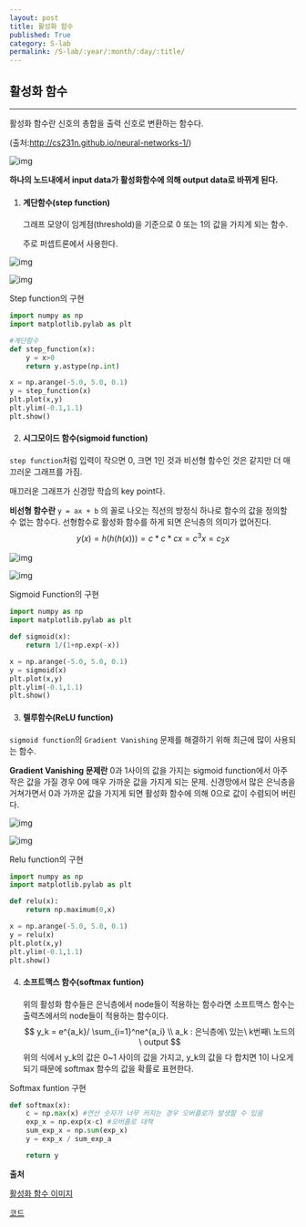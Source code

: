 ```yaml
---
layout: post
title: 활성화 함수
published: True
category: S-lab
permalink: /S-lab/:year/:month/:day/:title/
---
```


## 활성화 함수

------

활성화 함수란 신호의 총합을 출력 신호로 변환하는 함수다.

(출처:http://cs231n.github.io/neural-networks-1/)

![img](https://t1.daumcdn.net/cfile/tistory/99DAD33359F1FD8A34)

**하나의 노드내에서 input data가 활성화함수에 의해 output data로 바뀌게 된다.**

1. #### 계단함수(step function)

   그래프 모양이 임계점(threshold)을 기준으로 0 또는 1의 값을 가지게 되는 함수.

   주로 퍼셉트론에서 사용한다.

![img](https://t1.daumcdn.net/cfile/tistory/996C203359F5EE5101)

![img](https://t1.daumcdn.net/cfile/tistory/99B3CD3359F5F56B36)

Step function의 구현

```python
import numpy as np
import matplotlib.pylab as plt

#계단함수
def step_function(x):
    y = x>0
    return y.astype(np.int)

x = np.arange(-5.0, 5.0, 0.1)
y = step_function(x)
plt.plot(x,y)
plt.ylim(-0.1,1.1)
plt.show()
```



2.  #### 시그모이드 함수(sigmoid function)

   `step function`처럼 입력이 작으면 0, 크면 1인 것과 비선형 함수인 것은 같지만 더 매끄러운 그래프를 가짐.

   매끄러운 그래프가 신경망 학습의 key point다.

   **비선형 함수란** `y = ax + b` 의 꼴로 나오는 직선의 방정식 하나로 함수의 값을 정의할 수 없는 함수다.  선형함수로 활성화 함수를 하게 되면 은닉층의 의미가 없어진다.
   $$
   y(x) = h(h(h(x))) = c * c * cx = c^3x = c_2x
   $$


![img](https://t1.daumcdn.net/cfile/tistory/9932623359F5F26007)

![img](https://t1.daumcdn.net/cfile/tistory/99F5B53359F5F57D02)

Sigmoid Function의 구현

```python
import numpy as np
import matplotlib.pylab as plt

def sigmoid(x):
    return 1/(1+np.exp(-x))

x = np.arange(-5.0, 5.0, 0.1)
y = sigmoid(x)
plt.plot(x,y)
plt.ylim(-0.1,1.1)
plt.show()
```

3. #### 렐루함수(ReLU function)

`sigmoid function`의 `Gradient Vanishing` 문제를 해결하기 위해 최근에 많이 사용되는 함수.

**Gradient Vanishing 문제란** 0과 1사이의 값을 가지는 sigmoid function에서 아주 작은 값을 가질 경우 0에 매우 가까운 값을 가지게 되는 문제. 신경망에서 많은 은닉층을 거쳐가면서 0과 가까운 값을 가지게 되면 활성화 함수에 의해 0으로 값이 수렴되어 버린다.

![img](https://t1.daumcdn.net/cfile/tistory/9938873359F5F43C09)

![img](https://t1.daumcdn.net/cfile/tistory/99F8D13359F5F58F32)

Relu function의 구현

```python
import numpy as np
import matplotlib.pylab as plt

def relu(x):
    return np.maximum(0,x)

x = np.arange(-5.0, 5.0, 0.1)
y = relu(x)
plt.plot(x,y)
plt.ylim(-0.1,1.1)
plt.show()
```



4. #### 소프트맥스 함수(softmax funtion)

   위의 활성화 함수들은 은닉층에서 node들이 적용하는 함수라면 소프트맥스 함수는 출력츠에서의 node들이 적용하는 함수이다.
   $$
   y_k = e^{a_k}/ \sum_{i=1}^ne^{a_i} \\
   a_k : 은닉층에\ 있는\ k번째\ 노드의\ output
   $$
   위의 식에서 y_k의 값은 0~1 사이의 값을 가지고, y_k의 값을 다 합치면 1이 나오게 되기 때문에 softmax 함수의 값을 확률로 표현한다.

Softmax funtion 구현

```python
def softmax(x):
    c = np.max(x) #연산 숫자가 너무 커지는 경우 오버플로가 발생할 수 있음
    exp_x = np.exp(x-c) #오버플로 대책
    sum_exp_x = np.sum(exp_x)
    y = exp_x / sum_exp_a

    return y
```



**출처**

[활성화 함수 이미지](https://zamezzz.tistory.com/215)

[코드](<https://m.blog.naver.com/PostView.nhn?blogId=htk1019&logNo=220965622077&proxyReferer=https%3A%2F%2Fwww.google.com%2F>)

